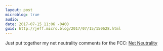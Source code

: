 ```yaml
---
layout: post
microblog: true
audio: 
date: 2017-07-15 11:06 -0400
guid: http://jeff.micro.blog/2017/07/15/150628.html
---
```

Just put together my net neutrality comments for the FCC: [Net Neutrality](https://jeffvautin.com/2017/07/net-neutrality/)
